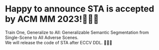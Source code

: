 # Happy to announce STA is accepted by ACM MM 2023!🎉🎉🎉
Train One, Generalize to All: Generalizable Semantic Segmentation from Single-Scene to All Adverse Scenes. <br>
We will release the code of STA after ECCV DDL. 🥰🥰🥰
